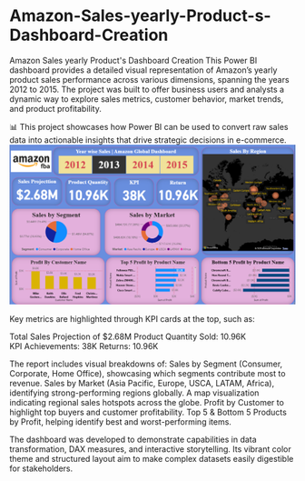 # Amazon-Sales-yearly-Product-s-Dashboard-Creation
Amazon Sales yearly Product's Dashboard Creation
This Power BI dashboard provides a detailed visual representation of Amazon’s yearly product sales performance across various dimensions, spanning the years 2012 to 2015. The project was built to offer business users and analysts a dynamic way to explore sales metrics, customer behavior, market trends, and product profitability.

📊 This project showcases how Power BI can be used to convert raw sales data into actionable insights that drive strategic decisions in e-commerce.
![image alt](https://github.com/irfanulkabirhira/Amazon-Sales-yearly-Product-s-Dashboard-Creation/blob/10c6d2726d9aabc312517472a352e8270a994a53/Amazon%20Sales%20DashBoarad%20Creation.png)


Key metrics are highlighted through KPI cards at the top, such as:

  Total Sales Projection of $2.68M
    Product Quantity Sold: 10.96K    
    KPI Achievements: 38K
    Returns: 10.96K

The report includes visual breakdowns of:
    Sales by Segment (Consumer, Corporate, Home Office), showcasing which segments contribute most to revenue.
    Sales by Market (Asia Pacific, Europe, USCA, LATAM, Africa), identifying strong-performing regions globally.
    A map visualization indicating regional sales hotspots across the globe.
    Profit by Customer to highlight top buyers and customer profitability.
    Top 5 & Bottom 5 Products by Profit, helping identify best and worst-performing items.

The dashboard was developed to demonstrate capabilities in data transformation, DAX measures, and interactive storytelling. Its vibrant color theme and structured layout aim to make complex datasets easily digestible for stakeholders.
